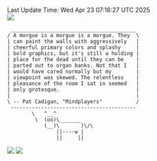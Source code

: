 Last Update Time: 
Wed Apr 23 07:16:27 UTC 2025
<br>![](https://img.shields.io/badge/%E5%A4%A7%E5%AE%B6-%E5%AE%89%E5%AE%89-green)<br>
```
 _________________________________________
/ A morgue is a morgue is a morgue. They  \
| can paint the walls with aggressively   |
| cheerful primary colors and splashy     |
| bold graphics, but it's still a holding |
| place for the dead until they can be    |
| parted out to organ banks. Not that I   |
| would have cared normally but my        |
| viewpoint was skewed. The relentless    |
| pleasance of the room I sat in seemed   |
| only grotesque.                         |
|                                         |
\ -- Pat Cadigan, "Mindplayers"           /
 -----------------------------------------
        \   ^__^
         \  (oo)\_______
            (__)\       )\/\
                ||----w |
                ||     ||
```
![](https://github-readme-stats.vercel.app/api?username=chenlitw)
![](https://github-readme-stats.vercel.app/api/top-langs/?username=chenlitw)
